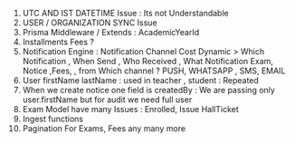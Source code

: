1. UTC AND IST DATETIME Issue : Its not Understandable
2. USER / ORGANIZATION SYNC Issue
3. Prisma Middleware / Extends : AcademicYearId
4. Installments Fees ?
5. Notification Engine : Notification Channel Cost Dynamic > Which Notification , When Send , Who Received , What Notification Exam, Notice ,Fees, , from Which channel ? PUSH, WHATSAPP , SMS, EMAIL
6. User firstName lastName : used in teacher , student : Repeated
7. When we create notice one field is createdBy : We are passing only user.firstName but for audit we need full user
8. Exam Model have many Issues : Enrolled, Issue HallTicket
9. Ingest functions
10. Pagination For Exams, Fees any many more
